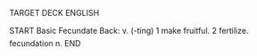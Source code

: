 TARGET DECK
ENGLISH

START
Basic
Fecundate
Back: v. (-ting) 1 make fruitful. 2 fertilize.  fecundation n.
END
